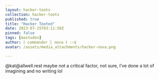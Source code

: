 ```yaml
---
layout: hacker-toots
collection: hacker-toots
published: true
title: "Hacker Tooted"
date: 2023-07-15T03:11:50Z
pinned: false
tags: [mastodon]
author: ⸸ commander ░ nova ⸸ :~$
avatar: /assets/media_attachments/hacker-nova.png

---
```


<p>@kat@allwell.rest maybe not a critical factor, not sure, I’ve done a lot of imagining and no writing lol</p>


